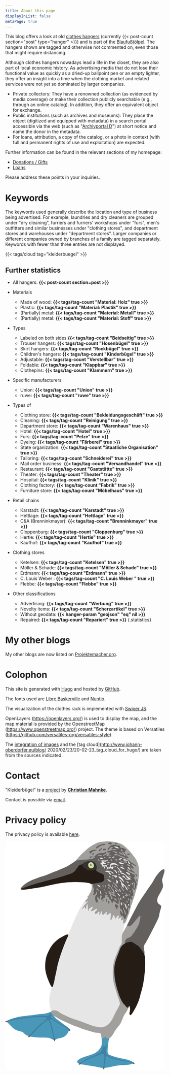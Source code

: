 ```yaml
---
title: About this page
displayInList: false
metaPage: true
---
```


This blog offers a look at old [clothes hangers](https://de.wikipedia.org/wiki/Kleiderb%C3%BCgel) (currently {{< post-count section="post" type="hanger" >}}) and is part of the [Blaufußtölpel](https://xn--blaufusstlpel-qmb.de). The hangers shown are tagged and otherwise not commented on, even those that might require distancing.

Although clothes hangers nowadays lead a life in the closet, they are also part of local economic history. As advertising media that do not lose their functional value as quickly as a dried-up ballpoint pen or an empty lighter, they offer an insight into a time when the clothing market and related services were not yet so dominated by larger companies.

* Private collectors: They have a renowned collection (as evidenced by media coverage) or make their collection publicly searchable (e.g., through an online catalog). In addition, they offer an equivalent object for exchange.
* Public institutions (such as archives and museums): They place the object (digitized and equipped with metadata) in a search portal accessible via the web (such as "[Archivportal D](https://www.archivportal-d.de/)") at short notice and name the donor in the metadata.
* For loans, attribution, a copy of the catalog, or a photo in context (with full and permanent rights of use and exploitation) are expected.

Further information can be found in the relevant sections of my homepage:
* [Donations  / Gifts](https://christianmahnke.de/collections/#donations)
* [Loans](https://christianmahnke.de/collections/#loans)

Please address these points in your inquiries.

# Keywords

The keywords used generally describe the location and type of business being advertised.
For example, laundries and dry cleaners are grouped under "dry cleaning", furriers and furriers' workshops under "furs", men's outfitters and similar businesses under "clothing stores", and department stores and warehouses under "department stores". Larger companies or different companies owned by branches of a family are tagged separately.
Keywords with fewer than three entries are not displayed.

{{< tags/cloud tag="kleiderbuegel" >}}

## Further statistics


* All hangers: **{{< post-count section=post >}}**
* Materials
  * Made of wood: **{{< tags/tag-count "Material: Holz" true >}}**
  * Plastic: **{{< tags/tag-count "Material: Plastik" true >}}**
  * (Partially) metal: **{{< tags/tag-count "Material: Metall" true >}}**
  * (Partially) metal: **{{< tags/tag-count "Material: Stoff" true >}}**

* Types
  * Labeled on both sides **{{< tags/tag-count "Beidseitig" true >}}**
  * Trouser hangers: **{{< tags/tag-count "Hosenbügel" true >}}**
  * Skirt hangers: **{{< tags/tag-count "Rockbügel" true >}}**
  * Children's hangers: **{{< tags/tag-count "Kinderbügel" true >}}**
  * Adjustable: **{{< tags/tag-count "Verstellbar" true >}}**
  * Foldable: **{{< tags/tag-count "Klappbar" true >}}**
  * Clothepins: **{{< tags/tag-count "Klammern" true >}}**

* Specific manufacturers
  * Union: **{{< tags/tag-count "Union" true >}}**
  * ruwe: **{{< tags/tag-count "ruwe" true >}}**

* Types of
  * Clothing store: **{{< tags/tag-count "Bekleidungsgeschäft" true >}}**
  * Cleaning: **{{< tags/tag-count "Reinigung" true >}}**
  * Department store: **{{< tags/tag-count "Warenhaus" true >}}**
  * Hotel: **{{< tags/tag-count "Hotel" true >}}**
  * Furs: **{{< tags/tag-count "Pelze" true >}}**
  * Dyeing: **{{< tags/tag-count "Färberei" true >}}**
  * State organization: **{{< tags/tag-count "Staatliche Organisation" true >}}**
  * Tailoring: **{{< tags/tag-count "Schneiderei" true >}}**
  * Mail order business: **{{< tags/tag-count "Versandhandel" true >}}**
  * Restaurant: **{{< tags/tag-count "Gaststätte" true >}}**
  * Theater: **{{< tags/tag-count "Theater" true >}}**
  * Hospital: **{{< tags/tag-count "Klinik" true >}}**
  * Clothing factory: **{{< tags/tag-count "Fabrik" true >}}**
  * Furniture store: **{{< tags/tag-count "Möbelhaus" true >}}**

* Retail chains
  * Karstadt: **{{< tags/tag-count "Karstadt" true >}}**
  * Hettlage: **{{< tags/tag-count "Hettlage" true >}}**
  * C&A (Brenninkmayer): **{{< tags/tag-count "Brenninkmayer" true >}}**
  * Cloppenburg: **{{< tags/tag-count "Cloppenburg" true >}}**
  * Hertie: **{{< tags/tag-count "Hertie" true >}}**
  * Kaufhof: **{{< tags/tag-count "Kaufhof" true >}}**

* Clothing stores
  * Ketelsen: **{{< tags/tag-count "Ketelsen" true >}}**
  * Möller & Schade: **{{< tags/tag-count "Möller & Schade" true >}}**
  * Erdmann: **{{< tags/tag-count "Erdmann" true >}}**
  * C. Louis Weber : **{{< tags/tag-count "C. Louis Weber " true >}}**
  * Flebbe: **{{< tags/tag-count "Flebbe" true >}}**

* Other classifications
  * Advertising: **{{< tags/tag-count "Werbung" true >}}**
  * Novelty items: **{{< tags/tag-count "Scherzartikel" true >}}**
  * Without geodata: **{{< hanger-param "geojson" "eq" nil >}}**
  * Repaired: **{{< tags/tag-count "Repariert" true >}}**
{.statistics}

# My other blogs

My other blogs are now listed on [Projektemacher.org](https://projektemacher.org/blogs/).

# Colophon

This site is generated with [Hugo](https://gohugo.io/) and hosted by [GitHub](https://github.com/).

The fonts used are [Libre Baskerville](www.impallari.com/projects/overview/libre-baskerville) and [Nuntio](https://github.com/googlefonts/nunito).

The visualization of the clothes rack is implemented with [Swiper JS](https://swiperjs.com/).

OpenLayers (https://openlayers.org/) is used to display the map, and the map material is provided by the OpenstreetMap (https://www.openstreetmap.org/) project. The theme is based on Versatiles (https://github.com/versatiles-org/versatiles-style).

The [integration of images](https://gitlab.com/kaushalmodi/hugo-theme-refined/blob/master/layouts/shortcodes/figure.html) and the [tag cloud](http://www.johann-oberdorfer.eu/blog/ 2020/02/23/20-02-23_tag_cloud_for_hugo/) are taken from the sources indicated.

# Contact

"Kleiderbügel" is a [project](https://projektemacher.org) by **[Christian Mahnke](https://christianmahnke.de/)**.

Contact is possible via [email](mailto:kleiderbuegel@projektemacher.org).

# Privacy policy

The privacy policy is available [here](/privacy).

[![Blaufußtölpel](/images/blaufusstoelpel.svg)](https://xn--blaufusstlpel-qmb.de/)
